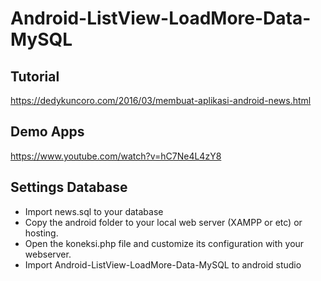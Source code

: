 # Android-ListView-LoadMore-Data-MySQL

## Tutorial ## 
https://dedykuncoro.com/2016/03/membuat-aplikasi-android-news.html

## Demo Apps ##
https://www.youtube.com/watch?v=hC7Ne4L4zY8

## Settings Database ##
* Import news.sql to your database
* Copy the android folder to your local web server (XAMPP or etc) or hosting.
* Open the koneksi.php file and customize its configuration with your webserver.
* Import Android-ListView-LoadMore-Data-MySQL to android studio